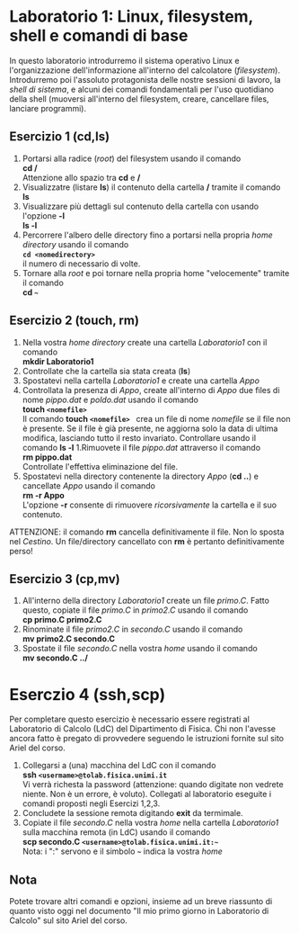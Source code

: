# Laboratorio 1: Linux, filesystem, shell e comandi di base
In questo laboratorio introdurremo il sistema operativo Linux e l'organizzazione dell'informazione all'interno del calcolatore (_filesystem_). Introdurremo poi l'assoluto protagonista delle nostre sessioni di lavoro, la _shell di sistema_, e alcuni dei comandi fondamentali per l'uso quotidiano della shell (muoversi all'interno del filesystem, creare, cancellare files, lanciare programmi).

## Esercizio 1 (cd,ls)
1. Portarsi alla radice (_root_) del filesystem usando il comando  
__cd /__  
Attenzione allo spazio tra __cd__ e __/__
1. Visualizzatre (listare __ls__) il contenuto della cartella __/__ tramite il comando  
__ls__
1. Visualizzare più dettagli sul contenuto della cartella con usando l'opzione __-l__  
__ls -l__
1. Percorrere l'albero delle directory fino a portarsi nella propria _home directory_ usando il comando  
__`cd <nomedirectory> `__  
il numero di necessario di volte.
1. Tornare alla _root_ e poi tornare nella propria home "velocemente"  tramite il comando  
__cd `~`__

## Esercizio 2 (touch, rm)
1. Nella vostra _home directory_ create una cartella _Laboratorio1_ con il comando  
__mkdir Laboratorio1__
1. Controllate che la cartella sia stata creata (__ls__)
1. Spostatevi nella cartella _Laboratorio1_ e create una cartella _Appo_
1. Controllata la presenza di _Appo_, create all'interno di _Appo_ due files di nome _pippo.dat_ e _poldo.dat_ usando il comando  
__touch `<nomefile> `__  
Il comando __touch `<nomefile> `__ crea un file di nome _nomefile_ se il file non è presente. Se il file è già presente, ne aggiorna solo la data di ultima modifica, lasciando tutto il resto invariato. Controllare usando il comando __ls -l__
1.Rimuovete il file _pippo.dat_ attraverso il comando  
__rm pippo.dat__  
Controllate l'effettiva eliminazione del file.
1. Spostatevi nella directory contenente la directory _Appo_ (__cd ..__) e cancellate _Appo_ usando il comando  
__rm -r Appo__  
L'opzione __-r__ consente di rimuovere _ricorsivamente_ la cartella e il suo contenuto. 

ATTENZIONE: il comando __rm__ cancella definitivamente il file. Non lo sposta nel _Cestino_. Un file/directory cancellato con __rm__ è pertanto definitivamente perso!

## Esercizio 3 (cp,mv)

1. All'interno della directory _Laboratorio1_ create un file _primo.C_. Fatto questo, copiate il file _primo.C_ in _primo2.C_ usando il comando  
__cp primo.C primo2.C__
1. Rinominate il file _primo2.C_ in _secondo.C_ usando il comando  
__mv primo2.C secondo.C__
1. Spostate il file _secondo.C_ nella vostra _home_ usando il comando  
__mv secondo.C ../__  

# Eserczio 4 (ssh,scp)
Per completare questo esercizio è  necessario essere registrati al Laboratorio di Calcolo (LdC) del Dipartimento di Fisica. Chi non l'avesse ancora fatto è pregato di provvedere seguendo le istruzioni fornite sul sito Ariel del corso.

1. Collegarsi a (una) macchina del LdC con il comando  
__ssh `<usermame>@tolab.fisica.unimi.it`__  
Vi verrà richesta la password (attenzione: quando digitate non vedrete niente. Non è  un errore, è voluto). Collegati al laboratorio eseguite i comandi proposti negli Esercizi 1,2,3.
1. Concludete la sessione remota digitando __exit__ da termimale.
1. Copiate il file _secondo.C_ nella vostra _home_ nella cartella _Laboratorio1_ sulla macchina remota (in LdC) usando il comando  
__scp secondo.C `<username>@tolab.fisica.unimi.it:~`__  
Nota: i ":" servono e il simbolo  __`~`__ indica la vostra _home_ 

## Nota
Potete trovare altri comandi e opzioni, insieme ad un breve riassunto di quanto visto oggi nel documento "Il mio primo giorno in Laboratorio di Calcolo" sul sito Ariel del corso.